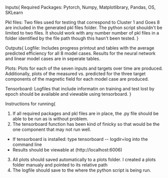 Inputs{ 
  Required Packages: Pytorch, Numpy, Matplotlibrary, Pandas, OS, SKLearn
  
  Pkl files: Two files used for testing that correspond to Cluster 1 and Goes 8 are included in the generated 
  pkl files folder. The python script shouldn't be limited to two files. It should work with any number number 
  of pkl files in a folder identified by the file path though this hasn't been tested.
  }
  
 Outputs{
  Logfile: Includes progress printout and tables with the average predicted efficiency for all 8 model cases. 
  Results for the neural network and linear model cases are in seperate tables.
  
  Plots: Plots for each of the seven inputs and  targets over time are produced.  Additionally, plots of the
  measured vs. predicted for the three target components of the magnetic field for each model case are
  produced.
  
  Tensorboard: Logfiles that include informatin on training and test lost by epoch should be available and
  viewable using tensorboard.
  }

Instructions for running{
1. If all required packages and pkl files are in place, the .py file should be able to be run as is without problem.
2. The tensorboard function has been kind of finicky so that would be the one component that may not run well.
  - If tensorboard is installed: type tensorboard -- logdir=log into the command line
  - Results should be viewable at (http://localhost:6006)
3. All plots should saved automatically to a plots folder. I created a plots folder manualy and pointed to its relative path
4. The logfile should save to the where the python script is being run. 
